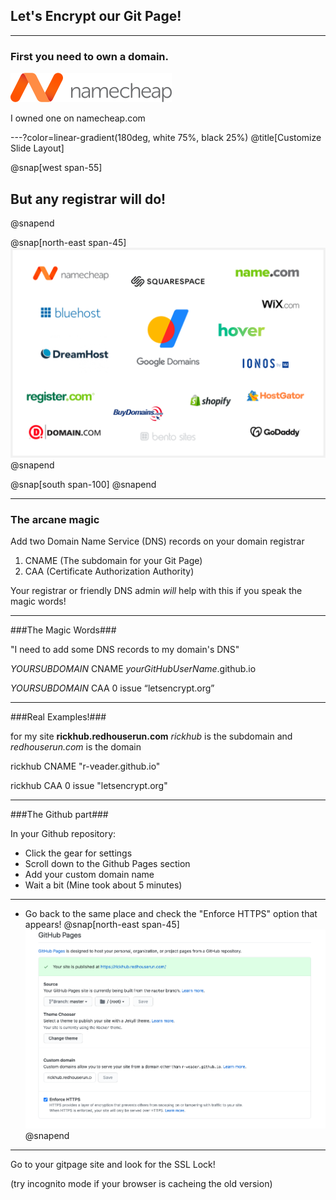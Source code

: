 ## **Let's Encrypt** our **Git Page**!

---

### First you need to own a domain.

![IMAGE](assets/img/namecheap.png)

I owned one on namecheap.com


---?color=linear-gradient(180deg, white 75%, black 25%)
@title[Customize Slide Layout]

@snap[west span-55]
## But any registrar will do!
@snapend

@snap[north-east span-45]
![IMAGE](assets/img/registrars.png)
@snapend

@snap[south span-100]
@snapend

---

### The arcane magic

Add two Domain Name Service (DNS) records on your domain registrar

1. CNAME (The subdomain for your Git Page)
2. CAA (Certificate Authorization Authority)

Your registrar or friendly DNS admin *will* help with this if you speak the magic words!

---

###The Magic Words###

"I need to add some DNS records to my domain's DNS"

*YOURSUBDOMAIN* CNAME *yourGitHubUserName*.github.io

*YOURSUBDOMAIN* CAA 0 issue “letsencrypt.org”

---

###Real Examples!###

for my site **rickhub.redhouserun.com** *rickhub* is the subdomain and *redhouserun.com* is the domain 

rickhub CNAME "r-veader.github.io"

rickhub CAA 0 issue "letsencrypt.org"

---

###The Github part###

In your Github repository:
- Click the gear for settings
- Scroll down to the Github Pages section
- Add your custom domain name
- Wait a bit (Mine took about 5 minutes)

---

- Go back to the same place and check the "Enforce HTTPS" option that appears!
@snap[north-east span-45]
![IMAGE](assets/img/githubSSL.png)
@snapend

---

Go to your gitpage site and look for the SSL Lock! 

(try incognito mode if your browser is cacheing the old version)
